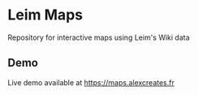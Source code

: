 # Leim Maps
Repository for interactive maps using Leim's Wiki data

## Demo
Live demo available at https://maps.alexcreates.fr
